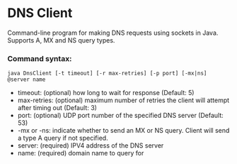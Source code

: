 # DNS Client
Command-line program for making DNS requests using sockets in Java. Supports A, MX and NS query types.

### Command syntax:

`java DnsClient [-t timeout] [-r max-retries] [-p port] [-mx|ns] @server name`

- timeout: (optional) how long to wait for response (Default: 5)
- max-retries: (optional) maximum number of retries the client will attempt after timing out (Default: 3)
- port: (optional) UDP port number of the specified DNS server (Default: 53)
- -mx or -ns: indicate whether to send an MX or NS query. Client will send a type A query if not specified.
- server: (required) IPV4 address of the DNS server
- name: (required) domain name to query for

